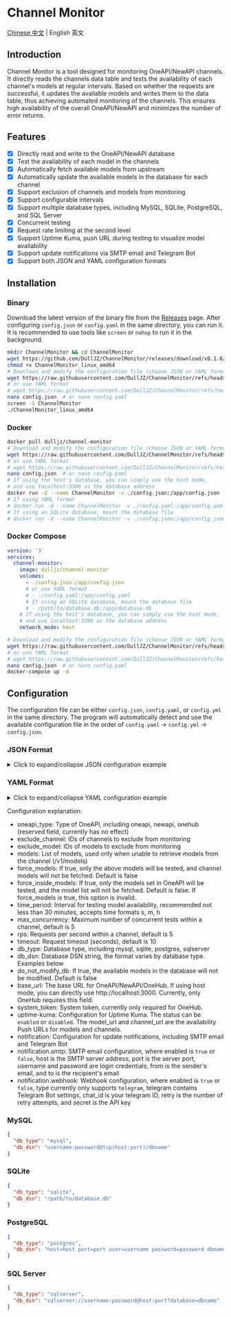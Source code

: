 # Channel Monitor

[Chinese 中文](README-zh.md) | English 英文

## Introduction

Channel Monitor is a tool designed for monitoring OneAPI/NewAPI channels. It directly reads the channels data table and tests the availability of each channel's models at regular intervals. Based on whether the requests are successful, it updates the available models and writes them to the data table, thus achieving automated monitoring of the channels. This ensures high availability of the overall OneAPI/NewAPI and minimizes the number of error returns.

## Features

- [x] Directly read and write to the OneAPI/NewAPI database
- [x] Test the availability of each model in the channels
- [x] Automatically fetch available models from upstream
- [x] Automatically update the available models in the database for each channel
- [x] Support exclusion of channels and models from monitoring
- [x] Support configurable intervals
- [x] Support multiple database types, including MySQL, SQLite, PostgreSQL, and SQL Server
- [x] Concurrent testing
- [x] Request rate limiting at the second level
- [x] Support Uptime Kuma, push URL during testing to visualize model availability
- [x] Support update notifications via SMTP email and Telegram Bot
- [x] Support both JSON and YAML configuration formats

## Installation

### Binary

Download the latest version of the binary file from the [Releases](https://github.com/DullJZ/ChannelMonitor/releases) page. After configuring `config.json` or `config.yaml` in the same directory, you can run it. It is recommended to use tools like `screen` or `nohup` to run it in the background.

```bash
mkdir ChannelMonitor && cd ChannelMonitor
wget https://github.com/DullJZ/ChannelMonitor/releases/download/v0.1.0/ChannelMonitor_linux_amd64
chmod +x ChannelMonitor_linux_amd64
# Download and modify the configuration file (choose JSON or YAML format)
wget https://raw.githubusercontent.com/DullJZ/ChannelMonitor/refs/heads/main/config_example.json -O config.json
# or use YAML format
# wget https://raw.githubusercontent.com/DullJZ/ChannelMonitor/refs/heads/main/config_example.yaml -O config.yaml
nano config.json  # or nano config.yaml
screen -S ChannelMonitor
./ChannelMonitor_linux_amd64
```

### Docker

```bash
docker pull dulljz/channel-monitor
# Download and modify the configuration file (choose JSON or YAML format)
wget https://raw.githubusercontent.com/DullJZ/ChannelMonitor/refs/heads/main/config_example.json -O config.json
# or use YAML format
# wget https://raw.githubusercontent.com/DullJZ/ChannelMonitor/refs/heads/main/config_example.yaml -O config.yaml
nano config.json  # or nano config.yaml
# If using the host's database, you can simply use the host mode,
# and use localhost:3306 as the database address
docker run -d --name ChannelMonitor -v ./config.json:/app/config.json --net host dulljz/channel-monitor
# If using YAML format
# docker run -d --name ChannelMonitor -v ./config.yaml:/app/config.yaml --net host dulljz/channel-monitor
# If using an SQLite database, mount the database file
# docker run -d --name ChannelMonitor -v ./config.json:/app/config.json -v /path/to/database.db:/app/database.db dulljz/channel-monitor
```

### Docker Compose

```yaml
version: '3'
services:
  channel-monitor:
    image: dulljz/channel-monitor
    volumes:
      - ./config.json:/app/config.json
      # or use YAML format
      # - ./config.yaml:/app/config.yaml
      # If using an SQLite database, mount the database file
      # - /path/to/database.db:/app/database.db
    # If using the host's database, you can simply use the host mode,
    # and use localhost:3306 as the database address
    network_mode: host
```

```bash
# Download and modify the configuration file (choose JSON or YAML format)
wget https://raw.githubusercontent.com/DullJZ/ChannelMonitor/refs/heads/main/config_example.json -O config.json
# or use YAML format
# wget https://raw.githubusercontent.com/DullJZ/ChannelMonitor/refs/heads/main/config_example.yaml -O config.yaml
nano config.json  # or nano config.yaml
docker-compose up -d
```

## Configuration

The configuration file can be either `config.json`, `config.yaml`, or `config.yml` in the same directory. The program will automatically detect and use the available configuration file in the order of `config.yaml` -> `config.yml` -> `config.json`.

### JSON Format

<details>
<summary>Click to expand/collapse JSON configuration example</summary>

```json
{
  "oneapi_type": "oneapi",
  "exclude_channel": [5],
  "exclude_model": ["advanced-voice", "minimax_s2v-01", "minimax_video-01", "minimax_video-01-live2d"],
  "models": ["gpt-3.5-turbo", "gpt-4o"],
  "force_models": false,
  "force_inside_models": false,
  "time_period": "1h",
  "max_concurrent": 5,
  "rps": 5,
  "timeout": 10,
  "db_type": "YOUR_DB_TYPE",
  "db_dsn": "YOUR_DB_DSN",
  "do_not_modify_db": false,
  "base_url": "http://localhost:3000",
  "system_token": "YOUR_SYSTEM_TOKEN",
  "uptime-kuma": {
    "status": "disabled",
    "model_url": {
      "gpt-3.5-turbo": "https://demo.kuma.pet/api/push/A12n43563?status=up&msg=OK&ping=",
      "gpt-4o": "https://demo.kuma.pet/api/push/ArJd2BOUJN?status=up&msg=OK&ping="
    },
    "channel_url": {
      "5": "https://demo.kuma.pet/api/push/ArJd2BOUJN?status=up&msg=OK&ping="
    }
  },
  "notification": {
    "smtp": {
      "enabled": false,
      "host": "smtp.example.com",
      "port": 25,
      "username": "your-email@example.com",
      "password": "your-password",
      "from": "sender@example.com",
      "to": "recipient@example.com"
    },
    "webhook": {
      "enabled": false,
      "type": "telegram",
      "telegram": {
        "chat_id": "YOUR_CHAT_ID",
        "retry": 3
      },
      "secret": "YOUR_WEBHOOK_SECRET"
    }
  }
}
```

</details>

### YAML Format

<details>
<summary>Click to expand/collapse YAML configuration example</summary>

```yaml
oneapi_type: oneapi
exclude_channel: [5]
exclude_model: 
  - advanced-voice
  - minimax_s2v-01
  - minimax_video-01
  - minimax_video-01-live2d
models: 
  - gpt-3.5-turbo
  - gpt-4o
force_models: false
force_inside_models: false
time_period: 1h
max_concurrent: 5
rps: 5
timeout: 10
db_type: YOUR_DB_TYPE
db_dsn: YOUR_DB_DSN
do_not_modify_db: false
base_url: http://localhost:3000
system_token: YOUR_SYSTEM_TOKEN
uptime-kuma:
  status: disabled
  model_url:
    gpt-3.5-turbo: https://demo.kuma.pet/api/push/A12n43563?status=up&msg=OK&ping=
    gpt-4o: https://demo.kuma.pet/api/push/ArJd2BOUJN?status=up&msg=OK&ping=
  channel_url:
    "5": https://demo.kuma.pet/api/push/ArJd2BOUJN?status=up&msg=OK&ping=
notification:
  smtp:
    enabled: false
    host: smtp.example.com
    port: 25
    username: your-email@example.com
    password: your-password
    from: sender@example.com
    to: recipient@example.com
  webhook:
    enabled: false
    type: telegram
    telegram:
      chat_id: YOUR_CHAT_ID
      retry: 3
    secret: YOUR_WEBHOOK_SECRET
```

</details>

Configuration explanation:
- oneapi_type: Type of OneAPI, including oneapi, newapi, onehub (reserved field, currently has no effect)
- exclude_channel: IDs of channels to exclude from monitoring
- exclude_model: IDs of models to exclude from monitoring
- models: List of models, used only when unable to retrieve models from the channel (/v1/models)
- force_models: If true, only the above models will be tested, and channel models will not be fetched. Default is false
- force_inside_models: If true, only the models set in OneAPI will be tested, and the model list will not be fetched. Default is false. If force_models is true, this option is invalid.
- time_period: Interval for testing model availability, recommended not less than 30 minutes, accepts time formats s, m, h
- max_concurrency: Maximum number of concurrent tests within a channel, default is 5
- rps: Requests per second within a channel, default is 5
- timeout: Request timeout (seconds), default is 10
- db_type: Database type, including mysql, sqlite, postgres, sqlserver
- db_dsn: Database DSN string, the format varies by database type. Examples below
- do_not_modify_db: If true, the available models in the database will not be modified. Default is false
- base_url: The base URL for OneAPI/NewAPI/OneHub. If using host mode, you can directly use http://localhost:3000. Currently, only OneHub requires this field.
- system_token: System token, currently only required for OneHub.
- uptime-kuma: Configuration for Uptime Kuma. The status can be `enabled` or `disabled`. The model_url and channel_url are the availability Push URLs for models and channels.
- notification: Configuration for update notifications, including SMTP email and Telegram Bot
- notification.smtp: SMTP email configuration, where enabled is `true` or `false`, host is the SMTP server address, port is the server port, username and password are login credentials, from is the sender's email, and to is the recipient's email
- notification.webhook: Webhook configuration, where enabled is `true` or `false`, type currently only supports `telegram`, telegram contains Telegram Bot settings, chat_id is your telegram ID, retry is the number of retry attempts, and secret is the API key

### MySQL

```json
{
  "db_type": "mysql",
  "db_dsn": "username:password@tcp(host:port)/dbname"
}
```

### SQLite

```json
{
  "db_type": "sqlite",
  "db_dsn": "/path/to/database.db"
}
```

### PostgreSQL

```json
{
  "db_type": "postgres",
  "db_dsn": "host=host port=port user=username password=password dbname=dbname sslmode=disable"
}
```

### SQL Server

```json
{
  "db_type": "sqlserver",
  "db_dsn": "sqlserver://username:password@host:port?database=dbname"
}
```
